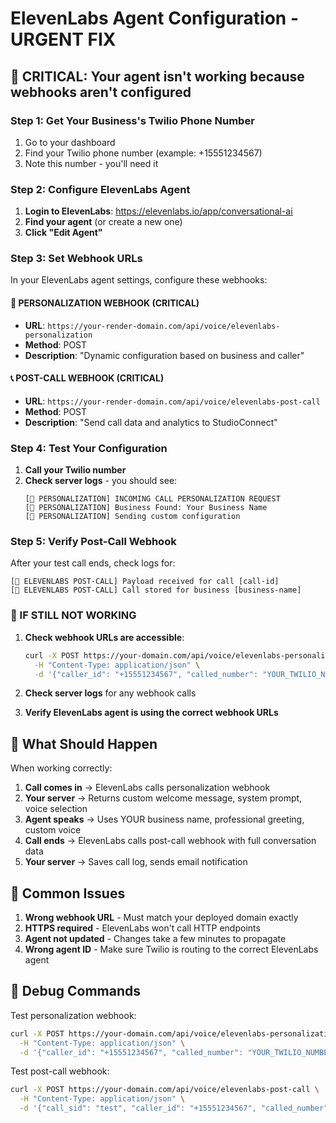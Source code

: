 # ElevenLabs Agent Configuration - URGENT FIX

## 🚨 CRITICAL: Your agent isn't working because webhooks aren't configured

### Step 1: Get Your Business's Twilio Phone Number

1. Go to your dashboard
2. Find your Twilio phone number (example: +15551234567)
3. Note this number - you'll need it

### Step 2: Configure ElevenLabs Agent

1. **Login to ElevenLabs**: https://elevenlabs.io/app/conversational-ai
2. **Find your agent** (or create a new one)
3. **Click "Edit Agent"**

### Step 3: Set Webhook URLs

In your ElevenLabs agent settings, configure these webhooks:

#### 🎯 PERSONALIZATION WEBHOOK (CRITICAL)
- **URL**: `https://your-render-domain.com/api/voice/elevenlabs-personalization`
- **Method**: POST
- **Description**: "Dynamic configuration based on business and caller"

#### 📞 POST-CALL WEBHOOK (CRITICAL)  
- **URL**: `https://your-render-domain.com/api/voice/elevenlabs-post-call`
- **Method**: POST  
- **Description**: "Send call data and analytics to StudioConnect"

### Step 4: Test Your Configuration

1. **Call your Twilio number**
2. **Check server logs** - you should see:
   ```
   [🎯 PERSONALIZATION] INCOMING CALL PERSONALIZATION REQUEST
   [🎯 PERSONALIZATION] Business Found: Your Business Name
   [🎯 PERSONALIZATION] Sending custom configuration
   ```

### Step 5: Verify Post-Call Webhook

After your test call ends, check logs for:
```
[🎯 ELEVENLABS POST-CALL] Payload received for call [call-id]
[🎯 ELEVENLABS POST-CALL] Call stored for business [business-name]
```

### 🚨 IF STILL NOT WORKING

1. **Check webhook URLs are accessible**:
   ```bash
   curl -X POST https://your-domain.com/api/voice/elevenlabs-personalization \
     -H "Content-Type: application/json" \
     -d '{"caller_id": "+15551234567", "called_number": "YOUR_TWILIO_NUMBER", "agent_id": "test"}'
   ```

2. **Check server logs** for any webhook calls
3. **Verify ElevenLabs agent is using the correct webhook URLs**

## 🎯 What Should Happen

When working correctly:
1. **Call comes in** → ElevenLabs calls personalization webhook
2. **Your server** → Returns custom welcome message, system prompt, voice selection  
3. **Agent speaks** → Uses YOUR business name, professional greeting, custom voice
4. **Call ends** → ElevenLabs calls post-call webhook with full conversation data
5. **Your server** → Saves call log, sends email notification

## 🚨 Common Issues

1. **Wrong webhook URL** - Must match your deployed domain exactly
2. **HTTPS required** - ElevenLabs won't call HTTP endpoints
3. **Agent not updated** - Changes take a few minutes to propagate
4. **Wrong agent ID** - Make sure Twilio is routing to the correct ElevenLabs agent

## 🔧 Debug Commands

Test personalization webhook:
```bash
curl -X POST https://your-domain.com/api/voice/elevenlabs-personalization \
  -H "Content-Type: application/json" \
  -d '{"caller_id": "+15551234567", "called_number": "YOUR_TWILIO_NUMBER"}'
```

Test post-call webhook:
```bash
curl -X POST https://your-domain.com/api/voice/elevenlabs-post-call \
  -H "Content-Type: application/json" \
  -d '{"call_sid": "test", "caller_id": "+15551234567", "called_number": "YOUR_TWILIO_NUMBER"}'
``` 